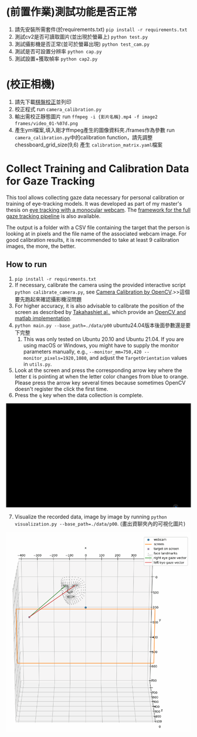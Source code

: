 # (前置作業)測試功能是否正常
1. 請先安裝所需套件(於requirements.txt) `pip install -r requirements.txt`
2. 測試cv2是否可讀取圖片(並出現於螢幕上) `python test.py`
3. 測試攝影機是否正常(並可於螢幕出現) `python test_cam.py`
4. 測試是否可設置分辨率 `python cap.py`
5. 測試設置+獲取幀率 `python cap2.py`

# (校正相機)
1. 請先下載[棋盤校正](https://raw.githubusercontent.com/opencv/opencv/master/doc/pattern.png)並列印 
2. 校正程式 run `camera_calibration.py`  
3. 輸出需校正靜態圖片 run `ffmpeg -i {影片名稱}.mp4 -f image2 frames/video_01-%07d.png`  
4. 產生yml檔案,填入剛才ffmpeg產生的圖像資料夾./frames作為參數  run `camera_calibration.py`中的calibration function，請先調整chessboard_grid_size(9,6) 產生 `calibration_matrix.yaml`檔案

# Collect Training and Calibration Data for Gaze Tracking

This tool allows collecting gaze data necessary for personal calibration or training of eye-tracking models. It was developed as part of my master's thesis on [eye tracking with a monocular webcam](https://github.com/pperle/gaze-tracking).
The [framework for the full gaze tracking pipeline](https://github.com/pperle/gaze-tracking-pipeline) is also available.

The output is a folder with a CSV file containing the target that the person is looking at in pixels and the file name of the associated webcam image. For good calibration results, it is recommended to take at least 9 calibration images, the more, the better.

## How to run

1. `pip install -r requirements.txt`
2. If necessary, calibrate the camera using the provided interactive script `python calibrate_camera.py`, see [Camera Calibration by OpenCV](https://docs.opencv.org/4.5.3/dc/dbb/tutorial_py_calibration.html).>>這個要先跑起來確認攝影機沒問題
3. For higher accuracy, it is also advisable to calibrate the position of the screen as described by [Takahashiet al.](https://doi.org/10.2197/ipsjtcva.8.11), which provide an [OpenCV and matlab implementation](https://github.com/computer-vision/takahashi2012cvpr).
4. `python main.py --base_path=./data/p00`  ubuntu24.04版本後面參數還是要下完整
   1. This was only tested on Ubuntu 20.10 and Ubuntu 21.04. If you are using macOS or Windows, you might have to supply the monitor parameters manually, e.g., `--monitor_mm=750,420 --monitor_pixels=1920,1080`, and adjust the `TargetOrientation` values in `utils.py`.
5. Look at the screen and press the corresponding arrow key where the letter `E` is pointing at when the letter color changes from blue to orange. Please press the arrow key several times because sometimes OpenCV doesn't register the click the first time.
6. Press the `q` key when the data collection is complete.

![data collection example](./docs/demo.gif)

7. Visualize the recorded data, image by image by running `python visualization.py --base_path=./data/p00`.
(畫出資聊夾內的可視化圖片)

![visualization example](./docs/3d_plot.gif)
